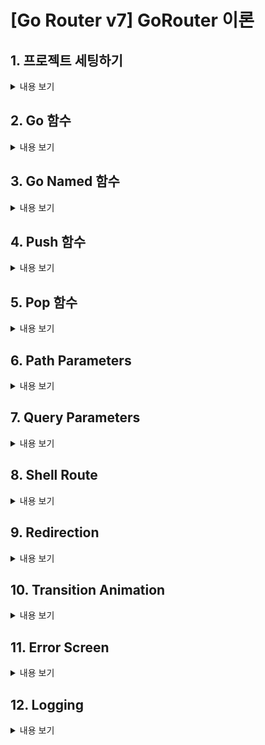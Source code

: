 # [Go Router v7] GoRouter 이론

## 1. 프로젝트 세팅하기
<details>
<summary> 내용 보기</summary>
<br>

- pubspec.yaml 에 go_router 의존성을 추가한다.
- route/router.dart 파일을 만들고 GoRouter 클래스를 사용하여 router 를 만든다.
- GoRouter 의 route 속성에는 GoRoute 들이 들어간다.

    ```
        final router = GoRouter(
            routes: [
                GoRoute(
                    path: '/',
                    builder: (context, state) {
                        return const RootScreen();
                    },
                )
            ],
        );
    ```
- main.dart 에서 MaterialApp.router 를 return 해준다.

    ```
        Widget build(BuildContext context) {
            return MaterialApp.router(
                routerConfig: router,
            );
        }
    ```
- 보통 '/' path 가 기본 default path 이다.
</details>

## 2. Go 함수
<details>
<summary> 내용 보기</summary>
<br>

-

</details>

## 3. Go Named 함수
<details>
<summary> 내용 보기</summary>
<br>

-

</details>

## 4. Push 함수
<details>
<summary> 내용 보기</summary>
<br>

-

</details>

## 5. Pop 함수
<details>
<summary> 내용 보기</summary>
<br>

-

</details>

## 6. Path Parameters
<details>
<summary> 내용 보기</summary>
<br>

-

</details>

## 7. Query Parameters
<details>
<summary> 내용 보기</summary>
<br>

-

</details>

## 8. Shell Route
<details>
<summary> 내용 보기</summary>
<br>

-

</details>

## 9. Redirection
<details>
<summary> 내용 보기</summary>
<br>

-

</details>

## 10. Transition Animation
<details>
<summary> 내용 보기</summary>
<br>

-

</details>

## 11. Error Screen
<details>
<summary> 내용 보기</summary>
<br>

-

</details>

## 12. Logging
<details>
<summary> 내용 보기</summary>
<br>

-

</details>